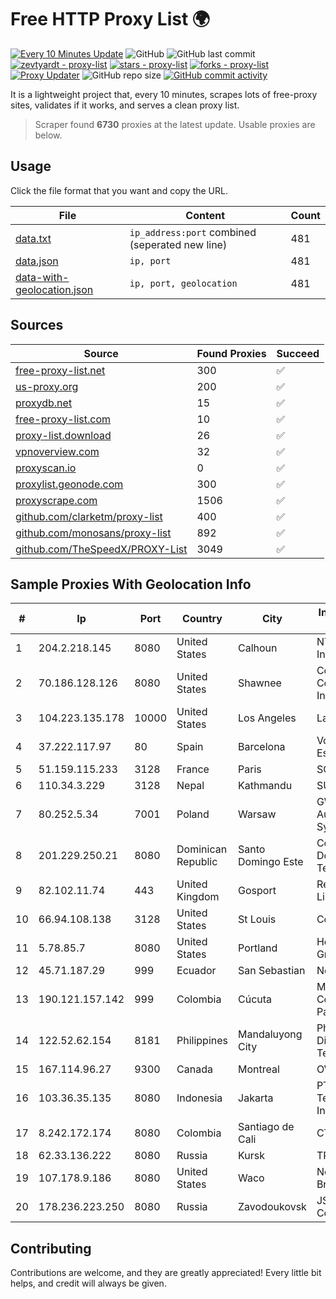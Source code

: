 
# Free HTTP Proxy List 🌍

[![Every 10 Minutes Update](https://github.com/mertguvencli/http-proxy-list/actions/workflows/main.yml/badge.svg?branch=main)](https://github.com/mertguvencli/http-proxy-list/actions/workflows/main.yml)
![GitHub](https://img.shields.io/github/license/mertguvencli/http-proxy-list)
![GitHub last commit](https://img.shields.io/github/last-commit/mertguvencli/http-proxy-list)
[![zevtyardt - proxy-list](https://img.shields.io/static/v1?label=zevtyardt&message=proxy-list&color=blue&logo=github)](https://github.com/zevtyardt/proxy-list "Go to GitHub repo")
[![stars - proxy-list](https://img.shields.io/github/stars/zevtyardt/proxy-list?style=social)](https://github.com/zevtyardt/proxy-list)
[![forks - proxy-list](https://img.shields.io/github/forks/zevtyardt/proxy-list?style=social)](https://github.com/zevtyardt/proxy-list)
[![Proxy Updater](https://github.com/zevtyardt/proxy-list/workflows/Proxy%20Updater/badge.svg)](https://github.com/zevtyardt/proxy-list/actions?query=workflow:"Proxy+Updater")
![GitHub repo size](https://img.shields.io/github/repo-size/zevtyardt/proxy-list)
[![GitHub commit activity](https://img.shields.io/github/commit-activity/m/zevtyardt/proxy-list?logo=commits)](https://github.com/zevtyardt/proxy-list/commits/main)

It is a lightweight project that, every 10 minutes, scrapes lots of free-proxy sites, validates if it works, and serves a clean proxy list.

> Scraper found **6730** proxies at the latest update. Usable proxies are below.

## Usage

Click the file format that you want and copy the URL.

|File|Content|Count|
|----|-------|-----|
|[data.txt](https://raw.githubusercontent.com/mertguvencli/http-proxy-list/main/proxy-list/data.txt)|`ip_address:port` combined (seperated new line)|481|
|[data.json](https://raw.githubusercontent.com/mertguvencli/http-proxy-list/main/proxy-list/data.json)|`ip, port`|481|
|[data-with-geolocation.json](https://raw.githubusercontent.com/mertguvencli/http-proxy-list/main/proxy-list/data-with-geolocation.json)|`ip, port, geolocation`|481|

## Sources

|Source|Found Proxies|Succeed|
|------|-------------|-------|
|[free-proxy-list.net](https://free-proxy-list.net)|300|✅|
|[us-proxy.org](https://www.us-proxy.org)|200|✅|
|[proxydb.net](http://proxydb.net)|15|✅|
|[free-proxy-list.com](https://free-proxy-list.com/?page=&port=&type%5B%5D=http&type%5B%5D=https&up_time=0&search=Search)|10|✅|
|[proxy-list.download](https://www.proxy-list.download/HTTP)|26|✅|
|[vpnoverview.com](https://vpnoverview.com/privacy/anonymous-browsing/free-proxy-servers)|32|✅|
|[proxyscan.io](https://www.proxyscan.io)|0|✅|
|[proxylist.geonode.com](https://proxylist.geonode.com/api/proxy-list?limit=300&page=1&sort_by=lastChecked&sort_type=desc&protocols=http,https)|300|✅|
|[proxyscrape.com](https://api.proxyscrape.com/v2/?request=displayproxies&protocol=http&timeout=10000&country=all&ssl=all&anonymity=all)|1506|✅|
|[github.com/clarketm/proxy-list](https://raw.githubusercontent.com/clarketm/proxy-list/master/proxy-list-raw.txt)|400|✅|
|[github.com/monosans/proxy-list](https://raw.githubusercontent.com/monosans/proxy-list/main/proxies/http.txt)|892|✅|
|[github.com/TheSpeedX/PROXY-List](https://raw.githubusercontent.com/TheSpeedX/PROXY-List/master/http.txt)|3049|✅|


## Sample Proxies With Geolocation Info

|#|Ip|Port|Country|City|Internet Service Provider|
|-|--|----|-------|----|-------------------------|
|1|204.2.218.145|8080|United States|Calhoun|NTT America, Inc.|
|2|70.186.128.126|8080|United States|Shawnee|Cox Communications Inc.|
|3|104.223.135.178|10000|United States|Los Angeles|LayerHost|
|4|37.222.117.97|80|Spain|Barcelona|Vodafone Espana S.A.U.|
|5|51.159.115.233|3128|France|Paris|SCALEWAY|
|6|110.34.3.229|3128|Nepal|Kathmandu|SUBISU C7|
|7|80.252.5.34|7001|Poland|Warsaw|GWNET Autonomus System|
|8|201.229.250.21|8080|Dominican Republic|Santo Domingo Este|Compañía Dominicana de Teléfonos S. A.|
|9|82.102.11.74|443|United Kingdom|Gosport|Redstation Limited|
|10|66.94.108.138|3128|United States|St Louis|Contabo Inc.|
|11|5.78.85.7|8080|United States|Portland|Hetzner Online GmbH|
|12|45.71.187.29|999|Ecuador|San Sebastian|Nedetel S.A.|
|13|190.121.157.142|999|Colombia|Cúcuta|Media Commerce Partners S.A|
|14|122.52.62.154|8181|Philippines|Mandaluyong City|Philippine Long Distance Telephone Co.|
|15|167.114.96.27|9300|Canada|Montreal|OVH SAS|
|16|103.36.35.135|8080|Indonesia|Jakarta|PT Mora Telematika Indonesia|
|17|8.242.172.174|8080|Colombia|Santiago de Cali|CTL Colombia|
|18|62.33.136.222|8080|Russia|Kursk|TRANSTELECOM|
|19|107.178.9.186|8080|United States|Waco|Nextlink Broadband|
|20|178.236.223.250|8080|Russia|Zavodoukovsk|JSC "Russian Company" LIR|



## Contributing

Contributions are welcome, and they are greatly appreciated! Every
little bit helps, and credit will always be given.

